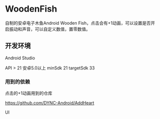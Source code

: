 # WoodenFish


自制的安卓电子木鱼Android Wooden Fish，点击会有+1动画，可以设置是否开启振动和声音，可以自定义数值，置零数值。


## 开发环境

Android Studio

API > 21 安卓5.0以上  minSdk 21   targetSdk 33

### 用到的依赖

点击的+1动画用到的仓库

https://github.com/DYNC-Android/AddHeart

UI
